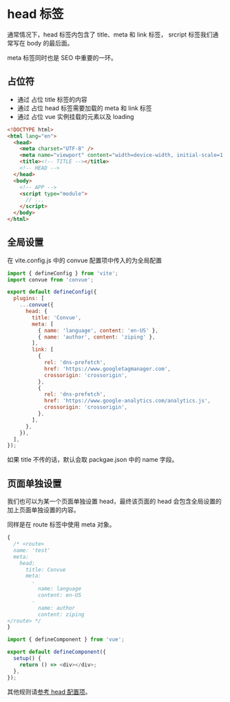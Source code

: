 # head 标签

通常情况下，head 标签内包含了 title、meta 和 link 标签， srcript 标签我们通常写在 body 的最后面。

meta 标签同时也是 SEO 中重要的一环。

## 占位符

- 通过 <!-- TITLE --> 占位 title 标签的内容
- 通过 <!-- HEAD --> 占位 head 标签需要加载的 meta 和 link 标签
- 通过 <!-- APP --> 占位 vue 实例挂载的元素以及 loading

```html
<!DOCTYPE html>
<html lang="en">
  <head>
    <meta charset="UTF-8" />
    <meta name="viewport" content="width=device-width, initial-scale=1.0" />
    <title><!-- TITLE --></title>
    <!-- HEAD -->
  </head>
  <body>
    <!-- APP -->
    <script type="module">
      // ...
    </script>
  </body>
</html>
```

## 全局设置

在 vite.config.js 中的 convue 配置项中传入的为全局配置

```js
import { defineConfig } from 'vite';
import convue from 'convue';

export default defineConfig({
  plugins: [
    ...convue({
      head: {
        title: 'Convue',
        meta: [
          { name: 'language', content: 'en-US' },
          { name: 'author', content: 'ziping' },
        ],
        link: [
          {
            rel: 'dns-prefetch',
            href: 'https://www.googletagmanager.com',
            crossorigin: 'crossorigin',
          },
          {
            rel: 'dns-prefetch',
            href: 'https://www.google-analytics.com/analytics.js',
            crossorigin: 'crossorigin',
          },
        ],
      },
    }),
  ],
});
```

如果 title 不传的话，默认会取 packgae.json 中的 name 字段。

## 页面单独设置

我们也可以为某一个页面单独设置 head，最终该页面的 head 会包含全局设置的加上页面单独设置的内容。

同样是在 route 标签中使用 meta 对象。

```js
{
  /* <route>
  name: 'test'
  meta:
    head:
      title: Convue
      meta:
        -
          name: language
          content: en-US
        -
          name: author
          content: ziping
</route> */
}

import { defineComponent } from 'vue';

export default defineComponent({
  setup() {
    return () => <div></div>;
  },
});
```

其他规则请[参考 head 配置项](/config/head)。
